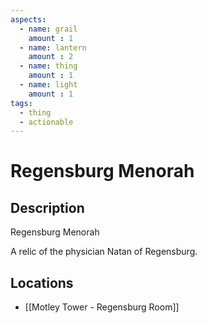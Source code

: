 ```yaml
---
aspects: 
  - name: grail
    amount : 1
  - name: lantern
    amount : 2
  - name: thing
    amount : 1
  - name: light
    amount : 1
tags:
  - thing
  - actionable
---
```


# Regensburg Menorah

## Description
Regensburg Menorah

A relic of the physician Natan of Regensburg.
## Locations
- [[Motley Tower - Regensburg Room]]